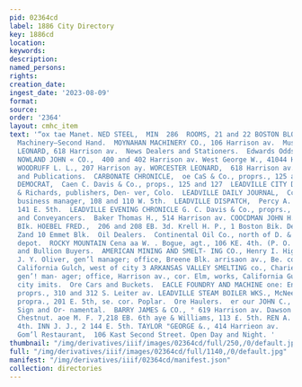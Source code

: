 ```yaml
---
pid: 02364cd
label: 1886 City Directory
key: 1886cd
location: 
keywords: 
description: 
named_persons: 
rights: 
creation_date: 
ingest_date: '2023-08-09'
format: 
source: 
order: '2364'
layout: cmhc_item
text: '“ox tae Manet. NED STEEL,  MIN  286  ROOMS, 21 and 22 BOSTON BLOCK.  PAI     Mining
  Machinery—Second Hand.  MOYNAHAN MACHINERY CO., 106 Harrison av.  Musical Merchandise.  WORCESTER
  LEONARD, 618 Harrison av.  News Dealers and Stationers.  Edwards Odds, 514 E. 6th.
  NOWLAND JOHN « CO.,  400 and 402 Harrison av. West George W., 41044 Harrison av.
  WOODRUFF L. L., 207 Harrison ay. WORCESTER LEONARD,  618 Harrison av.  Newspapers
  and Publications.  CARBONATE CHRONICLE,  oe CaS & Co., proprs., 125 and 127 HERALD
  DEMOCRAT,  Caen C. Davis & Co., props., 125 and 127  LEADVILLE CITY DIRECTORY, Ballenger
  & Richards, publishers, Den- ver, Colo.  LEADVILLE DAILY JOURNAL,  Cc. 8. Williamson,
  business manager, 108 and 110 W. 5th.  LEADVILLE DISPATCH,  Percy A. Leonard, manager,
  141 E. 5th.  LEADVILLE EVENING CHRONICLE G. C. Davis & Co., proprs., 135 and a i127  Notaries
  and Conveyancers.  Baker Thomas H., 514 Harrison av. COOCDMAN JOHN H.,  18 Boston
  BIk. HOEBEL FRED.,  206 and 208 EB. 3d. Krell H. P., 1 Boston Bik. Det WILLIAM H.  ,
  Zand 10 Emmet Blk.  Oil Dealers.  Continental Oil Co., north of D. & R. G. R. R.
  depot.  ROCKY MOUNTAIN Cena aa W. . Bogue, agt., 106 KE. 4th. (P. O. Box ‘$e. )  Ore
  and Bullion Buyers.  AMERICAN MINING AND SMELT- ING CO., Henry I. Higgins, pres’t:
  J. Y. Oliver, gen’l manager; office, Breene Blk. arrisaon av., Be. cor. 4th ; We
  California Gulch, west of city 3 ARKANSAS VALLEY SMELTING co., Charies T. Limberg,
  gen’! man- ager; office, Harrison av., cor. Elm, works, California Gulch, west of
  city imits.  Ore Cars and Buckets.  EACLE FOUNDRY AND MACHINE one: Engelbach Bros.,
  proprs., 310 and 312 S. Leiter av. LEADVILLE STEAM BOILER WKS., McNee & Peeler,
  propra., 201 E. 5th, se. cor. Poplar.  Ore Haulers.  er our JOHN C., - Chestnut.  Painters—House,
  Sign and Or- namental.  BARRY JAMES & CO., ° 619 Harrison av. Dawson J. a 205 W.
  Chestnut. aoe M. F. 7,218 EB. 6th aye & Williams, 113 £. 5th. REN A. M., Guat E.
  4th. INN J. J., 2 144 E. 5th. TAYLOR "GEORGE &., 414 Harrieon av.     Hayhurst’s
  Gom’l Restaurant,  106 Kast Second Street. Open Day and Night. '
thumbnail: "/img/derivatives/iiif/images/02364cd/full/250,/0/default.jpg"
full: "/img/derivatives/iiif/images/02364cd/full/1140,/0/default.jpg"
manifest: "/img/derivatives/iiif/02364cd/manifest.json"
collection: directories
---
```

